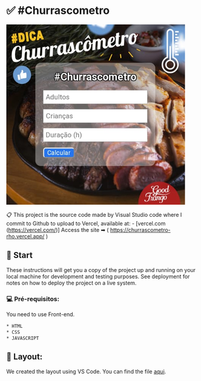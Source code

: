 # ✅ #Churrascometro


![Welcome](/churrascometro.jpeg?raw=true)

📋 This project is the source code made by Visual Studio code where I commit to Github to upload to Vercel, available at:  - [vercel.com (https://vercel.com/)] Access the site ➡ ( https://churrascometro-rho.vercel.app/ )



## 🎉 Start

These instructions will get you a copy of the project up and running on your local machine for development and testing purposes. See deployment for notes on how to deploy the project on a live system.

### 💻 Pré-requisitos:

You need to use Front-end.

```
* HTML
* CSS
* JAVASCRIPT

```
## 📁 Layout:

We created the layout using VS Code. You can find the file [aqui](https://code.visualstudio.com/).

